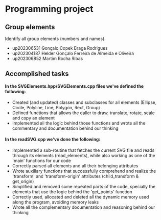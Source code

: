 
# Programming project

## Group elements

Identify all group elements (numbers and names).

- up202306531 Gonçalo Copek Braga Rodrigues
- up202304187 Helder Gonçalo Ferreira de Almeida e Oliveira 
- up202306852 Martim Rocha Ribas 


## Accomplished tasks

#### In the SVGElements.hpp/SVGElements.cpp files we've defined the following:
- Created (and updated) classes and subclasses for all elements (Ellipse, Circle, Polyline, Line, Polygon, Rect, Group)
- Defined functions that allows the caller to draw, translate, rotate, scale and copy an element
- Implemented all the logic behind those functions and wrote all the commentary and documentation behind our thinking

#### In the readSVG.cpp we've done the following:
- Implemented a sub-routine that fetches the current SVG file and reads through its elements (read_elements), while also working as one of the 'main' functions for our code
- Correctly parsed all elements and all their belonging attributes
- Wrote auxiliary functions that successfully comprehend and realize the 'transform' and 'transform-origin' attributes (child_transform & get_origin)
- Simplified and removed some repeated parts of the code, specially the elements that use the logic behind the 'get_points' function
- Correctly used, allocated and deleted all the dynamic memory used along the program, avoiding memory leaks
- Wrote all the complementary documentation and reasoning behind our thinking